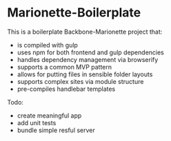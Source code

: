Marionette-Boilerplate
======================

This is a boilerplate Backbone-Marionette project that:

- is compiled with gulp
- uses npm for both frontend and gulp dependencies
- handles dependency management via browserify
- supports a common MVP pattern
- allows for putting files in sensible folder layouts
- supports complex sites via module structure
- pre-compiles handlebar templates

Todo:

- create meaningful app
- add unit tests
- bundle simple resful server